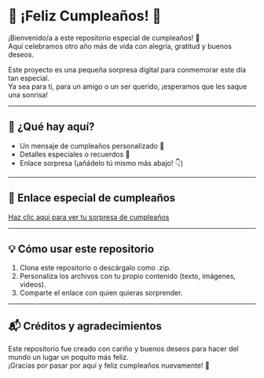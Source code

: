 # 🎉 ¡Feliz Cumpleaños! 🎂

¡Bienvenido/a a este repositorio especial de cumpleaños! 🥳  
Aquí celebramos otro año más de vida con alegría, gratitud y buenos deseos.

Este proyecto es una pequeña sorpresa digital para conmemorar este día tan especial.  
Ya sea para ti, para un amigo o un ser querido, ¡esperamos que les saque una sonrisa!

---

## 🎈 ¿Qué hay aquí?

- Un mensaje de cumpleaños personalizado 🎁  
- Detalles especiales o recuerdos 🧸  
- Enlace sorpresa (¡añádelo tú mismo más abajo! 👇)

---

## 🔗 Enlace especial de cumpleaños

[Haz clic aquí para ver tu sorpresa de cumpleaños](https://kamijiro.github.io/cumpleKami/)

---

## 💡 Cómo usar este repositorio

1. Clona este repositorio o descárgalo como .zip.
2. Personaliza los archivos con tu propio contenido (texto, imágenes, videos).
3. Comparte el enlace con quien quieras sorprender.

---

## 📬 Créditos y agradecimientos

Este repositorio fue creado con cariño y buenos deseos para hacer del mundo un lugar un poquito más feliz.  
¡Gracias por pasar por aquí y feliz cumpleaños nuevamente! 🎊
